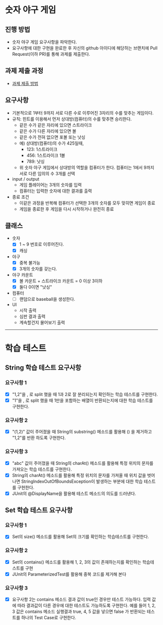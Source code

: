 # 숫자 야구 게임
## 진행 방법
* 숫자 야구 게임 요구사항을 파악한다.
* 요구사항에 대한 구현을 완료한 후 자신의 github 아이디에 해당하는 브랜치에 Pull Request(이하 PR)를 통해 과제를 제출한다.

## 과제 제출 과정
* [과제 제출 방법](https://github.com/next-step/nextstep-docs/tree/master/precourse)

## 요구사항
* 기본적으로 1부터 9까지 서로 다른 수로 이루어진 3자리의 수를 맞추는 게임이다.
* 규칙: 힌트를 이용해서 먼저 상대방(컴퓨터)의 수를 맞추면 승리한다.
  * 같은 수가 같은 자리에 있으면 스트라이크
  * 같은 수가 다른 자리에 있으면 볼
  * 같은 수가 전혀 없으면 포볼 또는 낫싱
  * 예) 상대방(컴퓨터)의 수가 425일때,
    * 123: 1스트라이크
    * 456: 1스트라이크 1볼
    * 789: 낫싱
  * 위 숫자 야구 게임에서 상대방의 역할을 컴퓨터가 한다. 컴퓨터는 1에서 9까지 서로 다른 임의의 수 3개를 선택
* input / output
  * 게임 플레이어는 3개의 숫자를 입력
  * 컴퓨터는 입력한 숫자에 대한 결과를 출력
* 종료 조건
  * 이같은 과정을 반복해 컴퓨터가 선택한 3개의 숫자를 모두 맞히면 게임이 종료
  * 게임을 종료한 후 게임을 다시 시작하거나 완전히 종료

## 클래스
* 숫자
  - [X] 1 ~ 9 번호로 이루어진다.
  - [X] 캐싱
* 야구
  - [X] 중복 불가능
  - [X] 3개의 숫자를 갖는다.
* 야구 카운트
  - [X] 볼 카운트 + 스트라이크 카운트 = 0 이상 3이하
  - [X] 둘다 0이면 "낫싱"
* 컴퓨터
  - [ ] 랜덤으로 baseball을 생성한다.
* UI
  * 시작 출력
  * 심판 결과 출력
  * 계속할건지 물어보기 출력

---

# 학습 테스트
## String 학습 테스트 요구사항
### 요구사항 1
* [X] "1,2"을 , 로 split 했을 때 1과 2로 잘 분리되는지 확인하는 학습 테스트를 구현한다.
* [X] "1"을 , 로 split 했을 때 1만을 포함하는 배열이 반환되는지에 대한 학습 테스트를 구현한다.

### 요구사항 2
* [X] "(1,2)" 값이 주어졌을 때 String의 substring() 메소드를 활용해 () 을 제거하고 "1,2"를 반환
하도록 구현한다.

### 요구사항 3
* [X] "abc" 값이 주어졌을 때 String의 charAt() 메소드를 활용해 특정 위치의 문자를 가져오는 학습 테스트를 구현한다.
* [X] String의 charAt() 메소드를 활용해 특정 위치의 문자를 가져올 때 위치 값을 벗어나면 StringIndexOutOfBoundsException이 발생하는 부분에 대한 학습 테스트를 구현한다.
* [X] JUnit의 @DisplayName을 활용해 테스트 메소드의 의도를 드러낸다.

## Set 학습 테스트 요구사항
### 요구사항 1
* [X] Set의 size() 메소드를 활용해 Set의 크기를 확인하는 학습테스트를 구현한다.

### 요구사항 2
* [X] Set의 contains() 메소드를 활용해 1, 2, 3의 값이 존재하는지를 확인하는 학습테스트를 구현
* [X] JUnit의 ParameterizedTest를 활용해 중복 코드를 제거해 본다

### 요구사항 3
* [X] 요구사항 2는 contains 메소드 결과 값이 true인 경우만 테스트 가능하다. 입력 값에 따라 결과값이 다른 경우에 대한 테스트도 가능하도록 구현한다.
      예를 들어 1, 2, 3 값은 contains 메소드 실행결과 true, 4, 5 값을 넣으면 false 가 반환되는 테스트를 하나의 Test Case로 구현한다.
